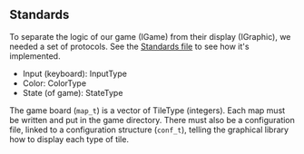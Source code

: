 Standards
----------------------

To separate the logic of our game (IGame) from their display (IGraphic), we needed a set of protocols. See the [Standards file](../emulator/Standards.hpp) to see how it's implemented.

- Input (keyboard): InputType
- Color: ColorType
- State (of game): StateType

The game board (`map_t`) is a vector of TileType (integers). Each map must be written and put in the game directory. There must also be a configuration file, linked to a configuration structure (`conf_t`), telling the graphical library how to display each type of tile.
